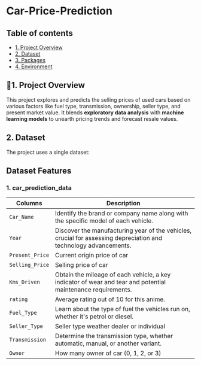 # Car-Price-Prediction

## Table of contents
* [1. Project Overview](#project-description)
* [2. Dataset](#dataset)
* [3. Packages](#packages)
* [4. Environment](#environment)

## 📌1. Project Overview <a class="anchor" id="packages"></a>
This project explores and predicts the selling prices of used cars based on various factors like fuel type, transmission, ownership, seller type, and present market value. It blends **exploratory data analysis** with **machine learning models** to unearth pricing trends and forecast resale values.

## 2. Dataset <a class="anchor" id="dataset"></a>
The project uses a single dataset:

## Dataset Features

### 1. car_prediction_data

| **Columns**    | **Description**  |  
|--------------  |-----------------|  
| `Car_Name`     | Identify the brand or company name along with the specific model of each vehicle.|  
| `Year`         | Discover the manufacturing year of the vehicles, crucial for assessing depreciation and technology advancements. |  
| `Present_Price`| Current origin price of car |  
| `Selling_Price`| Selling price of car|  
| `Kms_Driven`   | Obtain the mileage of each vehicle, a key indicator of wear and tear and potential maintenance requirements.|  
| `rating`       | Average rating out of 10 for this anime. |  
| `Fuel_Type`    | Learn about the type of fuel the vehicles run on, whether it's petrol or diesel. | 
| `Seller_Type`  | Seller type weather dealer or individual| 
| `Transmission` |  Determine the transmission type, whether automatic, manual, or another variant.| 
| `Owner`        | How many owner of car (0, 1, 2, or 3)| 
